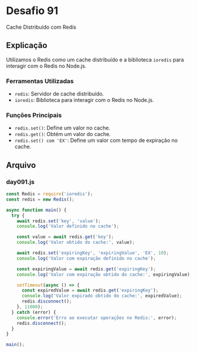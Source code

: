# Desafio 91

Cache Distribuído com Redis

## Explicação

Utilizamos o Redis como um cache distribuído e a biblioteca `ioredis` para interagir com o Redis no Node.js.

### Ferramentas Utilizadas

- `redis`: Servidor de cache distribuído.
- `ioredis`: Biblioteca para interagir com o Redis no Node.js.

### Funções Principais

- `redis.set()`: Define um valor no cache.
- `redis.get()`: Obtém um valor do cache.
- `redis.set() com 'EX'`: Define um valor com tempo de expiração no cache.

## Arquivo

### day091.js

```js
const Redis = require('ioredis');
const redis = new Redis();

async function main() {
  try {
    await redis.set('key', 'value');
    console.log('Valor definido no cache');

    const value = await redis.get('key');
    console.log('Valor obtido do cache:', value);

    await redis.set('expiringKey', 'expiringValue', 'EX', 10);
    console.log('Valor com expiração definido no cache');

    const expiringValue = await redis.get('expiringKey');
    console.log('Valor com expiração obtido do cache:', expiringValue);

    setTimeout(async () => {
      const expiredValue = await redis.get('expiringKey');
      console.log('Valor expirado obtido do cache:', expiredValue);
      redis.disconnect();
    }, 11000);
  } catch (error) {
    console.error('Erro ao executar operações no Redis:', error);
    redis.disconnect();
  }
}

main();
```